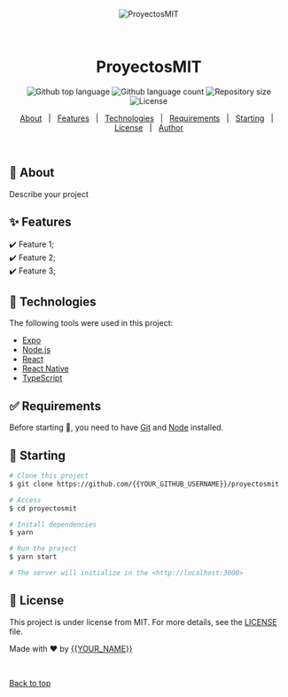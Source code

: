 <div align="center" id="top"> 
  <img src="./.github/app.gif" alt="ProyectosMIT" />

  &#xa0;

  <!-- <a href="https://proyectosmit.netlify.app">Demo</a> -->
</div>

<h1 align="center">ProyectosMIT</h1>

<p align="center">
  <img alt="Github top language" src="https://img.shields.io/github/languages/top/{{YOUR_GITHUB_USERNAME}}/proyectosmit?color=56BEB8">

  <img alt="Github language count" src="https://img.shields.io/github/languages/count/{{YOUR_GITHUB_USERNAME}}/proyectosmit?color=56BEB8">

  <img alt="Repository size" src="https://img.shields.io/github/repo-size/{{YOUR_GITHUB_USERNAME}}/proyectosmit?color=56BEB8">

  <img alt="License" src="https://img.shields.io/github/license/{{YOUR_GITHUB_USERNAME}}/proyectosmit?color=56BEB8">

  <!-- <img alt="Github issues" src="https://img.shields.io/github/issues/{{YOUR_GITHUB_USERNAME}}/proyectosmit?color=56BEB8" /> -->

  <!-- <img alt="Github forks" src="https://img.shields.io/github/forks/{{YOUR_GITHUB_USERNAME}}/proyectosmit?color=56BEB8" /> -->

  <!-- <img alt="Github stars" src="https://img.shields.io/github/stars/{{YOUR_GITHUB_USERNAME}}/proyectosmit?color=56BEB8" /> -->
</p>

<!-- Status -->

<!-- <h4 align="center"> 
	🚧  ProyectosMIT 🚀 Under construction...  🚧
</h4> 

<hr> -->

<p align="center">
  <a href="#dart-about">About</a> &#xa0; | &#xa0; 
  <a href="#sparkles-features">Features</a> &#xa0; | &#xa0;
  <a href="#rocket-technologies">Technologies</a> &#xa0; | &#xa0;
  <a href="#white_check_mark-requirements">Requirements</a> &#xa0; | &#xa0;
  <a href="#checkered_flag-starting">Starting</a> &#xa0; | &#xa0;
  <a href="#memo-license">License</a> &#xa0; | &#xa0;
  <a href="https://github.com/{{YOUR_GITHUB_USERNAME}}" target="_blank">Author</a>
</p>

<br>

## :dart: About ##

Describe your project

## :sparkles: Features ##

:heavy_check_mark: Feature 1;\
:heavy_check_mark: Feature 2;\
:heavy_check_mark: Feature 3;

## :rocket: Technologies ##

The following tools were used in this project:

- [Expo](https://expo.io/)
- [Node.js](https://nodejs.org/en/)
- [React](https://pt-br.reactjs.org/)
- [React Native](https://reactnative.dev/)
- [TypeScript](https://www.typescriptlang.org/)

## :white_check_mark: Requirements ##

Before starting :checkered_flag:, you need to have [Git](https://git-scm.com) and [Node](https://nodejs.org/en/) installed.

## :checkered_flag: Starting ##

```bash
# Clone this project
$ git clone https://github.com/{{YOUR_GITHUB_USERNAME}}/proyectosmit

# Access
$ cd proyectosmit

# Install dependencies
$ yarn

# Run the project
$ yarn start

# The server will initialize in the <http://localhost:3000>
```

## :memo: License ##

This project is under license from MIT. For more details, see the [LICENSE](LICENSE.md) file.


Made with :heart: by <a href="https://github.com/{{YOUR_GITHUB_USERNAME}}" target="_blank">{{YOUR_NAME}}</a>

&#xa0;

<a href="#top">Back to top</a>
